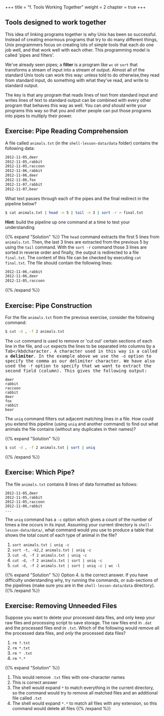 +++
title = "f. Tools Working Together"
weight = 2
chapter = true
+++

## Tools designed to work together
This idea of linking programs together is why Unix has been so successful.
Instead of creating enormous programs that try to do many different things,
Unix programmers focus on creating lots of simple tools that each do one job well,
and that work well with each other. This programming model is called 'pipes and filters'. 

We've already seen pipes; a **filter** is a program like `wc` or `sort`
that transforms a stream of input into a stream of output. Almost all of the standard 
Unix tools can work this way: unless told to do otherwise,they read from standard input,
do something with what they've read, and write to standard output.

The key is that any program that reads lines of text from standard input and writes lines 
of text to standard output can be combined with every other program that behaves this way 
as well. You can *and should* write your programs this way so that you and other people can
put those programs into pipes to multiply their power.


## Exercise: Pipe Reading Comprehension

A file called `animals.txt` (in the `shell-lesson-data/data` folder) contains the following data:

```Bash
2012-11-05,deer
2012-11-05,rabbit
2012-11-05,raccoon
2012-11-06,rabbit
2012-11-06,deer
2012-11-06,fox
2012-11-07,rabbit
2012-11-07,bear
```


What text passes through each of the pipes and the final redirect in the pipeline below?

```Bash
$ cat animals.txt | head -n 5 | tail -n 3 | sort -r > final.txt
```

**Hint**: build the pipeline up one command at a time to test your understanding

{{% expand "Solution" %}}
The `head` command extracts the first 5 lines from `animals.txt`.
Then, the last 3 lines are extracted from the previous 5 by using the `tail` command.
With the `sort -r` command those 3 lines are sorted in reverse order and finally,
the output is redirected to a file `final.txt`. The content of this file can be checked 
by executing `cat final.txt`. The file should contain the following lines:
```Bash
2012-11-06,rabbit
2012-11-06,deer
2012-11-05,raccoon
```
{{% /expand %}}

## Exercise: Pipe Construction

For the file `animals.txt` from the previous exercise, consider the following command:

```Bash
$ cut -d , -f 2 animals.txt
```

The `cut` command is used to remove or 'cut out' certain sections of each line in the file,
and `cut` expects the lines to be separated into columns by a <kbd>Tab</kbdcharacter.
A character used in this way is a called a **delimiter**.
In the example above we use the `-d` option to specify the comma as our delimiter character.
We have also used the `-f` option to specify that we want to extract the second field (column).
This gives the following output:

~~~
deer
rabbit
raccoon
rabbit
deer
fox
rabbit
bear
~~~


The `uniq` command filters out adjacent matching lines in a file.
How could you extend this pipeline (using `uniq` and another command) to find
out what animals the file contains (without any duplicates in their
names)?

{{% expand "Solution" %}}
```Bash
$ cut -d , -f 2 animals.txt | sort | uniq
```
{{% /expand %}}

## Exercise: Which Pipe?

The file `animals.txt` contains 8 lines of data formatted as follows:

~~~
2012-11-05,deer
2012-11-05,rabbit
2012-11-05,raccoon
2012-11-06,rabbit
...
~~~

The `uniq` command has a `-c` option which gives a count of the
number of times a line occurs in its input.  Assuming your current
directory is `shell-lesson-data/data/`, what command would you use to produce
a table that shows the total count of each type of animal in the file?

1.  `sort animals.txt | uniq -c`
2.  `sort -t, -k2,2 animals.txt | uniq -c`
3.  `cut -d, -f 2 animals.txt | uniq -c`
4.  `cut -d, -f 2 animals.txt | sort | uniq -c`
5.  `cut -d, -f 2 animals.txt | sort | uniq -c | wc -l`

{{% expand "Solution" %}}
Option 4. is the correct answer.
If you have difficulty understanding why, try running the commands, or sub-sections of
the pipelines (make sure you are in the `shell-lesson-data/data` directory).
{{% /expand %}}

## Exercise: Removing Unneeded Files

Suppose you want to delete your processed data files, and only keep
your raw files and processing script to save storage.
The raw files end in `.dat` and the processed files end in `.txt`.
Which of the following would remove all the processed data files,
and *only* the processed data files?

1. `rm ?.txt`
2. `rm *.txt`
3. `rm * .txt`
4. `rm *.*`

{{% expand "Solution" %}}
1. This would remove `.txt` files with one-character names
2. This is correct answer
3. The shell would expand `*` to match everything in the current directory,
so the command would try to remove all matched files and an additional
file called `.txt`
4. The shell would expand `*.*` to match all files with any extension,
so this command would delete all files
{{% /expand %}}

